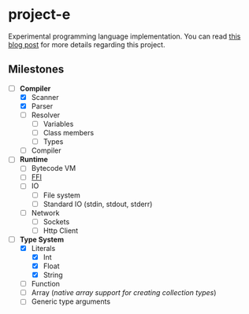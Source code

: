 # project-e

Experimental programming language implementation. You can read [this blog post](https://themisir.com/designing-programming-language/)
for more details regarding this project.

## Milestones

- [ ] **Compiler**
  - [x] Scanner
  - [x] Parser
  - [ ] Resolver
    - [ ] Variables
    - [ ] Class members
    - [ ] Types
  - [ ] Compiler
- [ ] **Runtime**
  - [ ] Bytecode VM
  - [ ] [FFI](https://en.wikipedia.org/wiki/Foreign_function_interface)
  - [ ] IO
    - [ ] File system
    - [ ] Standard IO (stdin, stdout, stderr)
  - [ ] Network
    - [ ] Sockets
    - [ ] Http Client
- [ ] **Type System**
  - [x] Literals
    - [x] Int
    - [x] Float
    - [x] String
  - [ ] Function
  - [ ] Array (_native array support for creating collection types_)
  - [ ] Generic type arguments